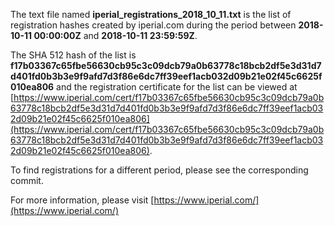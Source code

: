 The text file named **iperial_registrations_2018_10_11.txt** is the list of registration hashes created by iperial.com during the period between **2018-10-11 00:00:00Z** and **2018-10-11 23:59:59Z**.

The SHA 512 hash of the list is **f17b03367c65fbe56630cb95c3c09dcb79a0b63778c18bcb2df5e3d31d7d401fd0b3b3e9f9afd7d3f86e6dc7ff39eef1acb032d09b21e02f45c6625f010ea806** and the registration certificate for the list can be viewed at [https://www.iperial.com/cert/f17b03367c65fbe56630cb95c3c09dcb79a0b63778c18bcb2df5e3d31d7d401fd0b3b3e9f9afd7d3f86e6dc7ff39eef1acb032d09b21e02f45c6625f010ea806](https://www.iperial.com/cert/f17b03367c65fbe56630cb95c3c09dcb79a0b63778c18bcb2df5e3d31d7d401fd0b3b3e9f9afd7d3f86e6dc7ff39eef1acb032d09b21e02f45c6625f010ea806).

To find registrations for a different period, please see the corresponding commit.

For more information, please visit [https://www.iperial.com/](https://www.iperial.com/)
